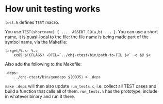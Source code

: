 # How unit testing works

`test.h` defines `TEST` macro.

You use `TEST(shortname) { .... ASSERT_EQ(a,b) ... }`. You can use a short name, it is quasi-local to the file: the file name is being made part of the symbol name, via the Makefile:

    target/%.s: %.c
        cc65 $(CFLAGS) -DFIL=`../chj-ctest/bin/path-to-FIL $<` -o $@ $<

Also add the following to the Makefile:

    .deps:
	    ../chj-ctest/bin/gendeps $(OBJS) > .deps

`make .deps` will then also update `run_tests.c`, i.e. collect all
TEST cases and build a function that calls all of them. `run_tests.h`
has the prototype, include in whatever binary and run it there.

